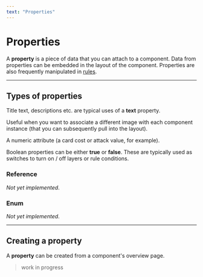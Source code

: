 ```yaml
---
text: "Properties"
---
```


<script>
  import Property from "../../../../editor/src/components/automation/property/Property.svelte";

  const text = {
    name: "Text",
    value: {
      text: "",
    }
  };

  const image = {
    name: "Image",
    value: {
      image: "",
    }
  };

  const number = {
    name: "Number",
    value: {
      number: 0,
    }
  };

  const boolean = {
    name: "Boolean",
    value: {
      boolean: true,
    }
  };
</script>

<style>
  .property {
    @apply my-2 mt-8 w-64;
  }
</style>

# Properties

A **property** is a piece of data that you can attach to a component.
Data from properties can be embedded in the layout of the component.
Properties are also frequently manipulated in [rules](./rules).

---

## Types of properties

<div class="property">
<Property property={text} hoverable={false} selectable={false} tools={false}></Property>
</div>

Title text, descriptions etc. are typical uses of a **text** property.

<div class="property">
<Property property={image} hoverable={false} selectable={false} tools={false}></Property>
</div>

Useful when you want to associate a different image with each component instance
(that you can subsequently pull into the layout).

<div class="property">
<Property property={number} hoverable={false} selectable={false} tools={false}></Property>
</div>

A numeric attribute (a card cost or attack value, for example).

<div class="property">
<Property property={boolean} hoverable={false} selectable={false} tools={false}></Property>
</div>

Boolean properties can be either **true** or **false**. These are typically
used as switches to turn on / off layers or rule conditions.

### Reference

*Not yet implemented*.

### Enum

*Not yet implemented*.

---

## Creating a property

A **property** can be created from a component's overview page.

> work in progress
